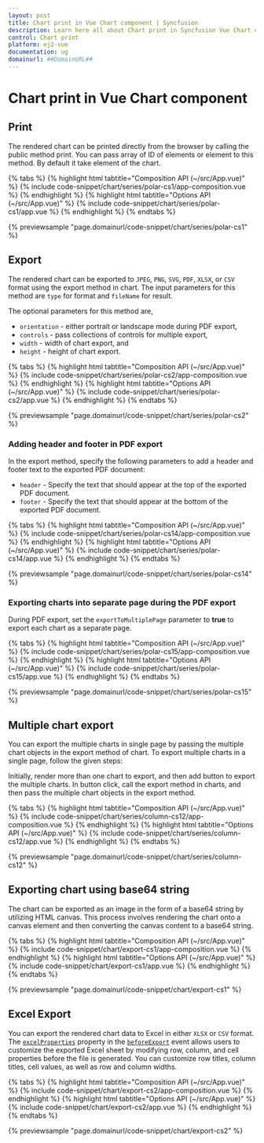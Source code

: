 ```yaml
---
layout: post
title: Chart print in Vue Chart component | Syncfusion
description: Learn here all about Chart print in Syncfusion Vue Chart component of Syncfusion Essential JS 2 and more.
control: Chart print 
platform: ej2-vue
documentation: ug
domainurl: ##DomainURL##
---
```


# Chart print in Vue Chart component

## Print

The rendered chart can be printed directly from the browser by calling the public method print. You can pass array of ID of elements or element to this method. By default it take element of the chart.

{% tabs %}
{% highlight html tabtitle="Composition API (~/src/App.vue)" %}
{% include code-snippet/chart/series/polar-cs1/app-composition.vue %}
{% endhighlight %}
{% highlight html tabtitle="Options API (~/src/App.vue)" %}
{% include code-snippet/chart/series/polar-cs1/app.vue %}
{% endhighlight %}
{% endtabs %}
        
{% previewsample "page.domainurl/code-snippet/chart/series/polar-cs1" %}

## Export

The rendered chart can be exported to `JPEG`, `PNG`, `SVG`, `PDF`, `XLSX`, or `CSV` format using the export method in chart. The input parameters for this method are `type` for format and `fileName` for result.

The optional parameters for this method are,
* `orientation` - either portrait or landscape mode during PDF export,
* `controls` - pass collections of controls for multiple export,
* `width` - width of chart export, and
* `height` - height of chart export.

{% tabs %}
{% highlight html tabtitle="Composition API (~/src/App.vue)" %}
{% include code-snippet/chart/series/polar-cs2/app-composition.vue %}
{% endhighlight %}
{% highlight html tabtitle="Options API (~/src/App.vue)" %}
{% include code-snippet/chart/series/polar-cs2/app.vue %}
{% endhighlight %}
{% endtabs %}
        
{% previewsample "page.domainurl/code-snippet/chart/series/polar-cs2" %}

### Adding header and footer in PDF export

In the export method, specify the following parameters to add a header and footer text to the exported PDF document:

* `header` - Specify the text that should appear at the top of the exported PDF document.
* `footer` - Specify the text that should appear at the bottom of the exported PDF document.

{% tabs %}
{% highlight html tabtitle="Composition API (~/src/App.vue)" %}
{% include code-snippet/chart/series/polar-cs14/app-composition.vue %}
{% endhighlight %}
{% highlight html tabtitle="Options API (~/src/App.vue)" %}
{% include code-snippet/chart/series/polar-cs14/app.vue %}
{% endhighlight %}
{% endtabs %}
        
{% previewsample "page.domainurl/code-snippet/chart/series/polar-cs14" %}

### Exporting charts into separate page during the PDF export

During PDF export, set the `exportToMultiplePage` parameter to **true** to export each chart as a separate page.

{% tabs %}
{% highlight html tabtitle="Composition API (~/src/App.vue)" %}
{% include code-snippet/chart/series/polar-cs15/app-composition.vue %}
{% endhighlight %}
{% highlight html tabtitle="Options API (~/src/App.vue)" %}
{% include code-snippet/chart/series/polar-cs15/app.vue %}
{% endhighlight %}
{% endtabs %}
        
{% previewsample "page.domainurl/code-snippet/chart/series/polar-cs15" %}

## Multiple chart export

You can export the multiple charts in single page by passing the multiple chart objects in the export method of chart. To export multiple charts in a single page, follow the given steps:

Initially, render more than one chart to export, and then add button to export the multiple charts. In button click, call the export method in charts, and then pass the multiple chart objects in the export method.

{% tabs %}
{% highlight html tabtitle="Composition API (~/src/App.vue)" %}
{% include code-snippet/chart/series/column-cs12/app-composition.vue %}
{% endhighlight %}
{% highlight html tabtitle="Options API (~/src/App.vue)" %}
{% include code-snippet/chart/series/column-cs12/app.vue %}
{% endhighlight %}
{% endtabs %}
        
{% previewsample "page.domainurl/code-snippet/chart/series/column-cs12" %}

## Exporting chart using base64 string

The chart can be exported as an image in the form of a base64 string by utilizing HTML canvas. This process involves rendering the chart onto a canvas element and then converting the canvas content to a base64 string.

{% tabs %}
{% highlight html tabtitle="Composition API (~/src/App.vue)" %}
{% include code-snippet/chart/export-cs1/app-composition.vue %}
{% endhighlight %}
{% highlight html tabtitle="Options API (~/src/App.vue)" %}
{% include code-snippet/chart/export-cs1/app.vue %}
{% endhighlight %}
{% endtabs %}
        
{% previewsample "page.domainurl/code-snippet/chart/export-cs1" %}

## Excel Export

You can export the rendered chart data to Excel in either `XLSX` or `CSV` format. The [`excelProperties`](https://ej2.syncfusion.com/vue/documentation/api/chart/iExportEventArgs/#excelproperties) property in the [`beforeExport`](https://ej2.syncfusion.com/vue/documentation/api/chart/iExportEventArgs/) event allows users to customize the exported Excel sheet by modifying row, column, and cell properties before the file is generated. You can customize row titles, column titles, cell values, as well as row and column widths.

{% tabs %}
{% highlight html tabtitle="Composition API (~/src/App.vue)" %}
{% include code-snippet/chart/export-cs2/app-composition.vue %}
{% endhighlight %}
{% highlight html tabtitle="Options API (~/src/App.vue)" %}
{% include code-snippet/chart/export-cs2/app.vue %}
{% endhighlight %}
{% endtabs %}
        
{% previewsample "page.domainurl/code-snippet/chart/export-cs2" %}
